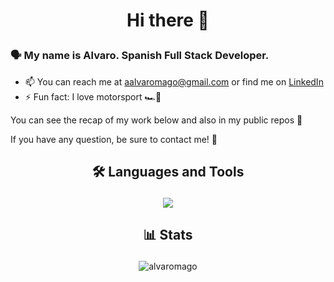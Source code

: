 # <p align="center">Hi there 👋</p>

### 🗣️ My name is Alvaro. Spanish Full Stack Developer.

- 📫 You can reach me at aalvaromago@gmail.com or find me on <a href="https://www.linkedin.com/in/%C3%A1lvaro-antonio-mart%C3%ADn-gonz%C3%A1lez-11750b252/">LinkedIn</a>
- ⚡ Fun fact: I love motorsport 🏎️💨

You can see the recap of my work below and also in my public repos 👀

If you have any question, be sure to contact me! 🤙

## <p align="center">🛠️ Languages and Tools</p>
<p align="center">
  <a href="https://skillicons.dev">
    <img src="https://skillicons.dev/icons?i=java,js,html,css,ts,mysql,mongodb,py,php,angular,nodejs,bootstrap,git,eclipse,vscode" />
  </a>
</p>

## <p align="center">📊 Stats</p>
<p align="center"> <img src="https://github-readme-stats.vercel.app/api/top-langs/?username=alvaromago&theme=dark&layout=compact&langs_count=9" alt="alvaromago" /> </p>
